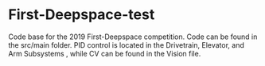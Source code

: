 # First-Deepspace-test
Code base for the 2019 First-Deepspace competition. Code can be found in the src/main folder. PID control is located in the Drivetrain, Elevator, and Arm Subsystems
, while CV can be found in the Vision file. 
